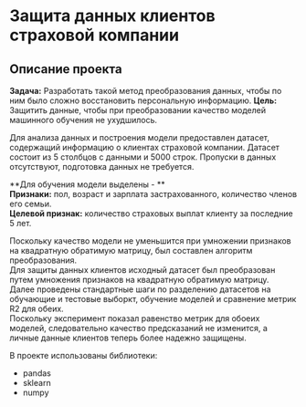 # Защита данных клиентов страховой компании
## Описание проекта

**Задача:** Разработать такой метод преобразования данных, чтобы по ним было сложно восстановить персональную информацию.
**Цель:** Защитить данные, чтобы при преобразовании качество моделей машинного обучения не ухудшилось.

Для анализа данных и построения модели предоставлен датасет, содержащий информацию о клиентах страховой компании. Датасет состоит из 5 столбцов с данными и 5000 строк. Пропуски в данных отсутствуют, подготовка данных не требуется.

**Для обучения модели выделены - **
<br>**Признаки:** пол, возраст и зарплата застрахованного, количество членов его семьи.
<br>**Целевой признак:** количество страховых выплат клиенту за последние 5 лет.

Поскольку качество модели не уменьшится при умножении признаков на квадратную обратимую матрицу, был составлен алгоритм преобразования.
<br>Для защиты данных клиентов исходный датасет был преобразован путем умножения признаков на квадратную обратимую матрицу.
<br>Далее проведены стандартные шаги по разделению датасетов на обучающие и тестовые выборкт, обучение моделей и сравнение метрик R2 для обеих.
<br>Поскольку эксперимент показал равенство метрик для обоеих моделей, следовательно качество предсказаний не изменится, а личные данные клиентов теперь более надежно защищены.

В проекте использованы библиотеки:
- pandas
- sklearn
- numpy
